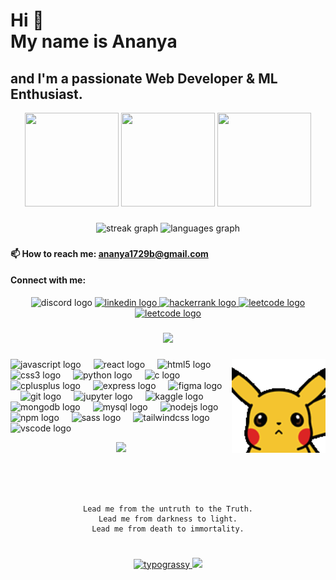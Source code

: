 

<!--
**104ananya/104ananya** is a ✨ _special_ ✨ repository because its `README.md` (this file) appears on your GitHub profile.

Here are some ideas to get you started:

- 🔭 I’m currently working on ...
- 🌱 I’m currently learning ...
- 👯 I’m looking to collaborate on ...
- 🤔 I’m looking for help with ...
- 💬 Ask me about ...
- 📫 How to reach me: ...
- 😄 Pronouns: ...
- ⚡ Fun fact: ...
-->

<h1 align="left">Hi  👋<br>My name is Ananya</h1>

###

<h2 align="left">and I'm a passionate Web Developer & ML Enthusiast.</h2>

<div align="center">
<!--   <img src="https://user-images.githubusercontent.com/74038190/213866269-5d00981c-7c98-46d7-8a8e-16f462f15227.gif" width="200" /> -->
  <img src="https://i.giphy.com/media/v1.Y2lkPTc5MGI3NjExa3RkdGszbHhpZmJoNTMyaTFsMnM3dGdxczNiN2RvdmsxdmR6aWdkeSZlcD12MV9pbnRlcm5hbF9naWZfYnlfaWQmY3Q9cw/TH3P9qP1XeC7h8vGTN/giphy.gif" width="150" height="150"  />
<!--   <img src="https://i.giphy.com/media/v1.Y2lkPTc5MGI3NjExNTR0bXB5bjN3Y2djc3JyY3Z4MWk4YWwyNm5oaWljdmxwbW56eTZpYyZlcD12MV9pbnRlcm5hbF9naWZfYnlfaWQmY3Q9cw/mONNGIRFkVe4q1Hl3X/giphy.gif" width="150" height="150" />  -->
  <img src="https://i.giphy.com/media/v1.Y2lkPTc5MGI3NjExand1ZzVzcDB6YmZxbDdzaXY2eHN0cHF5ZGl2OTJhbHp6YTI2MGVudyZlcD12MV9pbnRlcm5hbF9naWZfYnlfaWQmY3Q9cw/LfCZ95mmk0MFqx40t8/giphy.gif" width="150" height="150" />
<!--   <img src="https://i.giphy.com/media/v1.Y2lkPTc5MGI3NjExb2t1YnVrcmdpZmNmNjd5bHh1NGd3MThtdWVyNTcyOWt1cmUyemV4ayZlcD12MV9pbnRlcm5hbF9naWZfYnlfaWQmY3Q9cw/n45jdZGJPlK94lzpww/giphy.gif" width="150" height="150" /> -->
  <img src="https://i.giphy.com/media/v1.Y2lkPTc5MGI3NjExbTY4ZTAzMXN0eHFxaXI1eTY5Z3BmZ2p4NWlsY2dwY2xuaHd2dHowYyZlcD12MV9pbnRlcm5hbF9naWZfYnlfaWQmY3Q9cw/laC28bmdvuHD4DsbMV/giphy.gif" width="150" height="150" />
<!--   <img src="https://i.giphy.com/media/v1.Y2lkPTc5MGI3NjExbmN6ZjUzamNxdDN1eHZsMDJmMmszcjN6bm9zamJiMDRrMmZ6dmlzYSZlcD12MV9pbnRlcm5hbF9naWZfYnlfaWQmY3Q9Zw/H3NF3JvE1mOsOXb8l3/giphy.gif" width="150" height="150"  /> -->
</div>

###


<div align="center">
  <img src="https://streak-stats.demolab.com?user=104ananya&locale=en&mode=daily&theme=dracula&hide_border=false&border_radius=5" height="150" alt="streak graph"  />
  <img src="https://github-readme-stats.vercel.app/api/top-langs?username=104ananya&locale=en&hide_title=false&layout=compact&card_width=320&langs_count=5&theme=dracula&hide_border=false" height="150" alt="languages graph"  />
</div>

###

<h4>📫  How to reach me: <a href = "ananya1729b@gmail.com"> ananya1729b@gmail.com </a> </h4>
<div align="center">
  <h4 align="left">Connect with me:</h4>
  <img src="https://img.shields.io/static/v1?message=Discord&logo=discord&label=&color=7289DA&logoColor=white&labelColor=&style=for-the-badge" height="35" alt="discord logo"  />
  <a href="https://www.linkedin.com/in/104ananya/" target="_blank">
    <img src="https://img.shields.io/static/v1?message=LinkedIn&logo=linkedin&label=&color=0077B5&logoColor=white&labelColor=&style=for-the-badge" height="35" alt="linkedin logo"  />
  </a>
  <a href="https://www.hackerrank.com/ananya1729" target="_blank">
    <img src="https://img.shields.io/static/v1?message=HackerRank&logo=hackerrank&label=&color=2EC866&logoColor=white&labelColor=&style=for-the-badge" height="35" alt="hackerrank logo"  />
  </a>
    <a href="https://leetcode.com/u/ananya1729/" target="_blank">
    <img src="https://img.shields.io/static/v1?message=Leetcode&logo=leetcode&label=&color=F89F1B&logoColor=white&labelColor=&style=for-the-badge" height="35" alt="leetcode logo"  />
  </a>
  <a href="https://www.naukri.com/code360/profile/kurisu" target="_blank">
    <img src="https://img.shields.io/static/v1?message=coding ninjas&logo=codingninjas&label=&color=5780e9&logoColor=white&labelColor=&style=for-the-badge" height="35" alt="leetcode logo"  />
  </a>
</div>

###

<div align="center">
  <img src="https://profile-counter.glitch.me/104ananya/count.svg?"  />
<!-- <img src"https://github.com/104ananya/104ananya/blob/main/Pikachu.gif" /> -->
  
</div>

###

<!-- <img align="right" height="150" src="https://i.imgflip.com/65efzo.gif"  /> -->
<img align="right" height="150" src="https://github.com/104ananya/104ananya/blob/main/Pikachu.gif"  />

###

<div align="left">
  <img src="https://cdn.jsdelivr.net/gh/devicons/devicon/icons/javascript/javascript-original.svg" height="30" alt="javascript logo"  />
  <img width="12" />
  <img src="https://cdn.jsdelivr.net/gh/devicons/devicon/icons/react/react-original.svg" height="30" alt="react logo"  />
  <img width="12" />
  <img src="https://cdn.jsdelivr.net/gh/devicons/devicon/icons/html5/html5-original.svg" height="30" alt="html5 logo"  />
  <img width="12" />
  <img src="https://cdn.jsdelivr.net/gh/devicons/devicon/icons/css3/css3-original.svg" height="30" alt="css3 logo"  />
  <img width="12" />
  <img src="https://cdn.jsdelivr.net/gh/devicons/devicon/icons/python/python-original.svg" height="30" alt="python logo"  />
  <img width="12" />
  <img src="https://cdn.jsdelivr.net/gh/devicons/devicon/icons/c/c-original.svg" height="30" alt="c logo"  />
  <img width="12" />
  <img src="https://cdn.jsdelivr.net/gh/devicons/devicon/icons/cplusplus/cplusplus-original.svg" height="30" alt="cplusplus logo"  />
  <img width="12" />
  <img src="https://cdn.jsdelivr.net/gh/devicons/devicon/icons/express/express-original.svg" height="30" alt="express logo"  />
  <img width="12" />
  <img src="https://cdn.jsdelivr.net/gh/devicons/devicon/icons/figma/figma-original.svg" height="30" alt="figma logo"  />
  <img width="12" />
  <img src="https://cdn.jsdelivr.net/gh/devicons/devicon/icons/git/git-original.svg" height="30" alt="git logo"  />
  <img width="12" />
  <img src="https://cdn.jsdelivr.net/gh/devicons/devicon/icons/jupyter/jupyter-original.svg" height="30" alt="jupyter logo"  />
  <img width="12" />
  <img src="https://cdn.jsdelivr.net/gh/devicons/devicon/icons/kaggle/kaggle-original.svg" height="30" alt="kaggle logo"  />
  <img width="12" />
  <img src="https://cdn.jsdelivr.net/gh/devicons/devicon/icons/mongodb/mongodb-original.svg" height="30" alt="mongodb logo"  />
  <img width="12" />
  <img src="https://cdn.jsdelivr.net/gh/devicons/devicon/icons/mysql/mysql-original.svg" height="30" alt="mysql logo"  />
  <img width="12" />
  <img src="https://cdn.jsdelivr.net/gh/devicons/devicon/icons/nodejs/nodejs-original.svg" height="30" alt="nodejs logo"  />
  <img width="12" />
  <img src="https://cdn.jsdelivr.net/gh/devicons/devicon/icons/npm/npm-original-wordmark.svg" height="30" alt="npm logo"  />
  <img width="12" />
  <img src="https://cdn.jsdelivr.net/gh/devicons/devicon/icons/sass/sass-original.svg" height="30" alt="sass logo"  />
  <img width="12" />
  <img src="https://cdn.jsdelivr.net/gh/devicons/devicon/icons/tailwindcss/tailwindcss-original-wordmark.svg" height="30" alt="tailwindcss logo"  />
  <img width="12" />
  <img src="https://cdn.jsdelivr.net/gh/devicons/devicon/icons/vscode/vscode-original.svg" height="30" alt="vscode logo"  />
</div>

<p align="center">
<a href="https://github.com/104ananya">
  <img height="180em" src="https://github-readme-stats-eight-theta.vercel.app/api?username=104ananya&show_icons=true&theme=algolia&include_all_commits=true&count_private=true"/>
<!--   <img height="180em" width = "340em" src="https://github-readme-stats-eight-theta.vercel.app/api/top-langs/?username=Aragorn-64&layout=compact&langs_count=8&theme=algolia"/> -->
</a>
</p>


###

<br clear="both">

###

<div align="center" >
  
  ```

  Lead me from the untruth to the Truth.
  Lead me from darkness to light.
  Lead me from death to immortality.
              
```
  <!-- <img  height="190" src="https://github.com/104ananya/104ananya/blob/main/Gojo.gif"  /> -->

</div>

###

<div align="center">
<a href="https://github.com/kawarimidoll/typograssy">
    <img alt="typograssy" src="https://typograssy.deno.dev/api?text=%E3%82%B8%E3%83%A7%E3%83%B3%E3%81%A7%E3%81%99%E3%80%82%E3%81%93%E3%82%93%E3%81%AB%E3%81%A1%E3%81%AF&l0=none&l1=82d9d0&l2=027353&l3=038c4c&l4=01402e&bg=none&frame=none&speed=100&comment=">
</a>

  <img  height="150" src="https://i.giphy.com/media/v1.Y2lkPTc5MGI3NjExdmtyNDRzOGx3YXVpbG50dXN5dzBhaDZvdW4xcGh2a3lybmoxNDI1cCZlcD12MV9pbnRlcm5hbF9naWZfYnlfaWQmY3Q9cw/HYGqS3Z57hpydHZAVa/giphy.gif"  />

</div>
